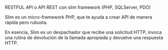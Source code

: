 RESTFUL API o API REST con slim framework (PHP, SQLServer, PDO)

Slim es un micro-framework PHP, que te ayuda a crear API de manera rápida pero rubusta.

En esencia, Slim es un despachador que recibe una solicitud HTTP, invoca una rutina de devolución de la llamada apropiada y devuelve una respuesta HTTP.
